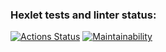 ### Hexlet tests and linter status:
[![Actions Status](https://github.com/TimeToCodeSomething/frontend-project-44/actions/workflows/hexlet-check.yml/badge.svg)](https://github.com/TimeToCodeSomething/frontend-project-44/actions)
[![Maintainability](https://api.codeclimate.com/v1/badges/9d8818ff28442879c2a1/maintainability)](https://codeclimate.com/github/TimeToCodeSomething/frontend-project-44/maintainability)